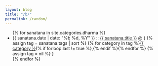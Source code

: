 ```yaml
---
layout: blog
title: "/b/"
permalink: /random/
---
```


<ul class="posts">
    {% for sanatana in site.categories.dharma %}
        <li>
            <span class="post-date">{{ sanatana.date | date: "%b %d, %Y" }}</span>
            ::
            <a class="post-link" href="{{ sanatana.url }}">{{ sanatana.title }}</a>
            @ {
            {% assign tag = sanatana.tags | sort %}
            {% for category in tag %}<span><a href="{{ site.baseurl }}category/#{{ category }}" class="reserved">{{ category }}</a>{% if forloop.last != true %},{% endif %}</span>{% endfor %}
            {% assign tag = nil %}
            }
        </li>
    {% endfor %}
</ul>
